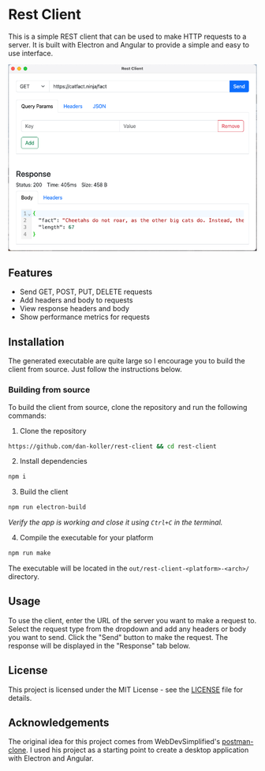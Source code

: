 # Rest Client

This is a simple REST client that can be used to make HTTP requests to a server. It is built with Electron and Angular to provide a simple and easy to use interface.

![Screenshot](screenshot.png)

## Features

- Send GET, POST, PUT, DELETE requests
- Add headers and body to requests
- View response headers and body
- Show performance metrics for requests

## Installation

The generated executable are quite large so I encourage you to build the client from source. Just follow the instructions below.

### Building from source

To build the client from source, clone the repository and run the following commands:

1. Clone the repository

```bash
https://github.com/dan-koller/rest-client && cd rest-client
```

2. Install dependencies

```bash
npm i
```

3. Build the client

```bash
npm run electron-build
```

_Verify the app is working and close it using `Ctrl+C` in the terminal._

4. Compile the executable for your platform

```bash
npm run make
```

The executable will be located in the `out/rest-client-<platform>-<arch>/` directory.

## Usage

To use the client, enter the URL of the server you want to make a request to. Select the request type from the dropdown and add any headers or body you want to send. Click the "Send" button to make the request. The response will be displayed in the "Response" tab below.

## License

This project is licensed under the MIT License - see the [LICENSE](LICENSE) file for details.

## Acknowledgements

The original idea for this project comes from WebDevSimplified's [postman-clone](https://github.com/WebDevSimplified/postman-clone). I used his project as a starting point to create a desktop application with Electron and Angular.
